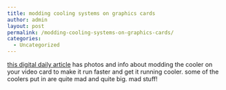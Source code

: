 ```yaml
---
title: modding cooling systems on graphics cards
author: admin
layout: post
permalink: /modding-cooling-systems-on-graphics-cards/
categories:
  - Uncategorized
---
```

[this digital daily article][1] has photos and info about modding the cooler on your video card to make it run faster and get it running cooler. some of the coolers put in are quite mad and quite big. mad stuff!

 [1]: http://www.digital-daily.com/video/video-coolmod/